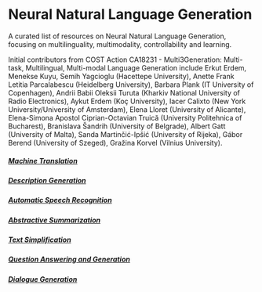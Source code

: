 # Neural Natural Language Generation

A curated list of resources on Neural Natural Language Generation, focusing on multilinguality, multimodality, controllability and learning.

Initial contributors from COST Action CA18231 - Multi3Generation: Multi-task, Multilingual, Multi-modal Language Generation include Erkut Erdem, Menekse Kuyu, Semih Yagcioglu (Hacettepe University), Anette Frank Letitia Parcalabescu (Heidelberg University), Barbara Plank (IT University of Copenhagen), Andrii Babii Oleksii Turuta (Kharkiv National University of Radio Electronics), Aykut Erdem (Koç University), Iacer Calixto (New York University/University of Amsterdam), Elena Lloret (University of Alicante), Elena-Simona Apostol Ciprian-Octavian Truică (University Politehnica of Bucharest), Branislava Šandrih (University of Belgrade), Albert Gatt (University of Malta), Sanda Martinčić-Ipšić (University of Rijeka), Gábor Berend (University of Szeged), Gražina Korvel (Vilnius University).

##### [Machine Translation](sections/translate.md)
##### [Description Generation](sections/description_generation.md)
##### [Automatic Speech Recognition](sections/speech_recognition.md)
##### [Abstractive Summarization](sections/abstractive_summarization.md)
##### [Text Simplification](sections/text_simplification.md)
##### [Question Answering and Generation](sections/question_answering.md)
##### [Dialogue Generation](sections/dialog_generation.md)
